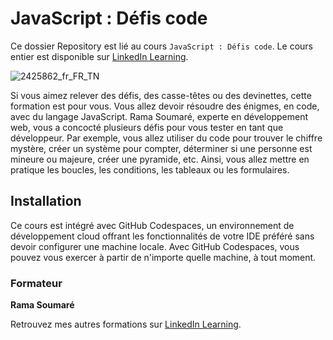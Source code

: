 # JavaScript : Défis code

Ce dossier Repository est lié au cours `JavaScript : Défis code`. Le cours entier est disponible sur [LinkedIn Learning][lil-course-url].

![2425862_fr_FR_TN](https://user-images.githubusercontent.com/61017085/200607258-29ee53ad-ee9f-4c72-b581-3d50c4708137.jpg)

Si vous aimez relever des défis, des casse-têtes ou des devinettes, cette formation est pour vous. Vous allez devoir résoudre des énigmes, en code, avec du langage JavaScript. Rama Soumaré, experte en développement web, vous a concocté plusieurs défis pour vous tester en tant que développeur. Par exemple, vous allez utiliser du code pour trouver le chiffre mystère, créer un système pour compter, déterminer si une personne est mineure ou majeure, créer une pyramide, etc. Ainsi, vous allez mettre en pratique les boucles, les conditions, les tableaux ou les formulaires.



## Installation

Ce cours est intégré avec GitHub Codespaces, un environnement de développement cloud offrant les fonctionnalités de votre IDE préféré sans devoir configurer une machine locale. Avec GitHub Codespaces, vous pouvez vous exercer à partir de n'importe quelle machine, à tout moment.


### Formateur

**Rama Soumaré** 

 Retrouvez mes autres formations sur [LinkedIn Learning][lil-URL-trainer].

[0]: # (Replace these placeholder URLs with actual course URLs)
[lil-course-url]: https://www.linkedin.com/learning/javascript-defis-code
[lil-thumbnail-url]: https://cdn.lynda.com/course/2425862/2425862-1655893794260-16x9.jpg
[lil-URL-trainer]: https://www.linkedin.com/learning/instructors/rama-soumare

[1]: # (End of FR-Instruction ###############################################################################################)
